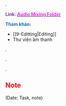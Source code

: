 .

<span style="font-weight:bold; color:rgb(112, 48, 160)">Link: </span>[<span style="font-weight:bold; color:rgb(251, 31, 255)">Audio Mixing Folder</span>](file:///D:%5CPROJECTS%5CPan&Beri%5C2.Production%5CSeason%202%5CSS2Ep02-NgaVaoLongDat%5C10.Audio%20Mixing)

<span style="font-weight:bold; color:rgb(0, 112, 192)">Tham khảo:</span>
* [[9-Editting|Editing]]
* Thư viện âm thanh

.

.

.

## <span style="color:rgb(255, 0, 0)">Note</span> 
(Date: Task, note)